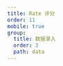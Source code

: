 ```yaml
---
title: Rate 评分
order: 11
mobile: true
group:
  title: 数据录入
  order: 3
  path: data
---
```


<code src="../demo/Rate.tsx"></code>
<API src="../src/Rate.tsx"></API>
